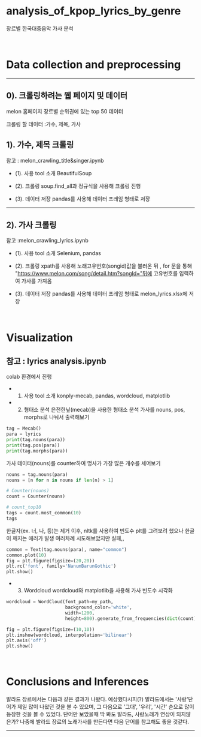 # analysis_of_kpop_lyrics_by_genre

장르별 한국대중음악 가사 분석

</br>

# Data collection and preprocessing

---
## 0). 크롤링하려는 웹 페이지 및 데이터 
melon 홈페이지 장르별 순위권에 있는 top 50 데이터<br> 

크롤링 할 데이터 :가수, 제목, 가사 

## 1). 가수, 제목 크롤링 
참고 : melon_crawling_title&singer.ipynb

- (1). 사용 tool 소개
BeautifulSoup

- (2). 크롤링
soup.find_all과 정규식을 사용해 크롤링 진행

- (3). 데이터 저장 
pandas를 사용해 데이터 프레임 형태로 저장 

---
## 2). 가사 크롤링 
참고 :melon_crawling_lyrics.ipynb

- (1). 사용 tool 소개
Selenium, pandas

- (2). 크롤링
xpath를 사용해 노래고유번호(songid)값을 불러온 뒤 , 
for 문을 통해 "https://www.melon.com/song/detail.htm?songId="뒤에 고유번호를 입력하여 가사를 가져옴

- (3). 데이터 저장 
pandas를 사용해 데이터 프레임 형태로 melon_lyrics.xlsx에 저장 


</br>

# Visualization
참고 : lyrics analysis.ipynb
---
colab 환경에서 진행 
- 1. 사용 tool 소개
konply-mecab, pandas, wordcloud, matplotlib

- 2. 형태소 분석 
은전한닢(mecab)을 사용한 형태소 분석 
가사를 nouns, pos, morphs로 나눠서 출력해보기
~~~python
tag = Mecab()
para = lyrics
print(tag.nouns(para))
print(tag.pos(para))
print(tag.morphs(para))
~~~
가사 데이터(nouns)를 counter하여 명사가 가장 많은 개수를 세어보기
~~~python
nouns = tag.nouns(para)
nouns = [n for n in nouns if len(n) > 1]

# Counter(nouns)
count = Counter(nouns)

# count_top10
tags = count.most_common(10)
tags
~~~
한글자(ex. 너, 나, 등)는 제거 
이후, nltk를 사용하여 빈도수 plt를 그려보려 했으나 한글이 깨지는 에러가 발생
여러차례 시도해보았지만 실패,, 

~~~python
common = Text(tag.nouns(para), name="common")
common.plot(10)
fig = plt.figure(figsize=(20,20))
plt.rc('font', family='NanumBarunGothic') 
plt.show()
~~~

- 3. Wordcloud
wordcloud와 matplotlib을 사용해 가사 빈도수 시각화 

~~~python
wordcloud = WordCloud(font_path=my_path, 
                      background_color='white', 
                      width=1200, 
                      height=800).generate_from_frequencies(dict(count))
~~~
~~~python
fig = plt.figure(figsize=(10,10))
plt.imshow(wordcloud, interpolation='bilinear')
plt.axis('off')
plt.show()
~~~
</br>

# Conclusions and Inferences

발라드 장르에서는 다음과 같은 결과가 나왔다. 
예상했다시피(?) 발라드에서는 '사랑'단어가 제일 많이 나왔던 것을 볼 수 있으며, 
그 다음으로 '그대', '우리', '시간' 순으로 많이 등장한 것을 볼 수 있었다.
단어만 보았을때 딱 봐도 발라드, 사랑노래가 연상이 되지않은가?
나중에 발라드 장르의 노래가사를 만든다면 다음 단어를 참고해도 좋을 것같다. 



---


